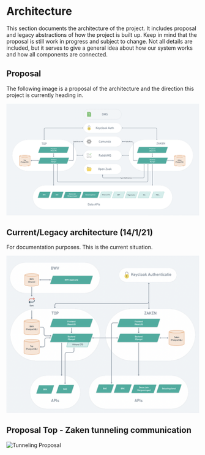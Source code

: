 # Architecture
This section documents the architecture of the project. It includes proposal and legacy abstractions of how the project is built up. Keep in mind that the proposal is still work in progress and subject to change. Not all details are included, but it serves to give a general idea about how our system works and how all components are connected.

## Proposal
The following image is a proposal of the architecture and the direction this project is currently heading in.

![Voorstel Architectuur](https://github.com/Amsterdam/zaken-backend/blob/master/docs/architecture_proposal.png)

## Current/Legacy architecture (14/1/21)
For documentation purposes. This is the current situation.

![Oude Architectuur](https://github.com/Amsterdam/zaken-backend/blob/master/docs/architecture_legacy.png)

## Proposal Top - Zaken tunneling communication

![Tunneling Proposal](https://github.com/Amsterdam/zaken-backend/blob/master/docs/tunneling_proposal)
